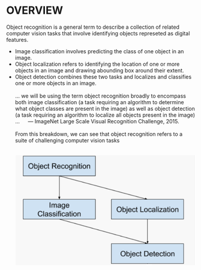 <h1> OVERVIEW </h1>
Object recognition is a general term to describe a collection of related computer vision tasks that involve identifying objects represeted as digital features.
<br>
<ul> <li> Image classification involves predicting the class of one object in an image. </li>
<li> Object localization refers to identifying the location of one or more objects in an image and drawing abounding box around their extent. </li>
<li> Object detection combines these two tasks and localizes and classifies one or more objects in an image. </li> </ul?
When a user or practitioner refers to “object recognition“, they often mean “object detection“.
<br> <br>
... we will be using the term object recognition broadly to encompass both image classification (a task requiring an algorithm to determine what object classes are present in the image) as well as object detection (a task requiring an algorithm to localize all objects present in the image) ...   — ImageNet Large Scale Visual Recognition Challenge, 2015.
<br> <br>
From this breakdown, we can see that object recognition refers to a suite of challenging computer vision tasks <br>
<br>
  
![](Images/Object_Identification.png)
